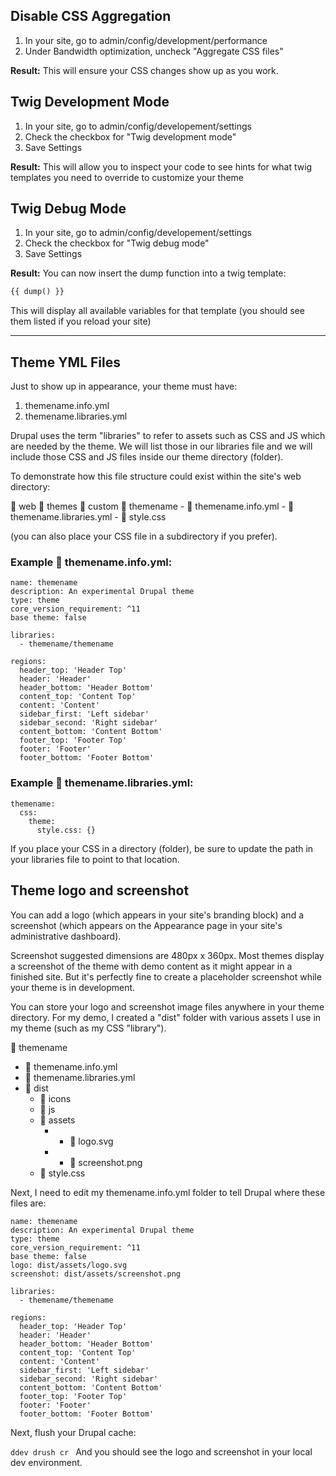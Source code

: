 
## Disable CSS Aggregation

1. In your site, go to admin/config/development/performance
2. Under Bandwidth optimization, uncheck "Aggregate CSS files"

**Result:** This will ensure your CSS changes show up as you work.

## Twig Development Mode

1. In your site, go to admin/config/developement/settings
2. Check the checkbox for "Twig development mode"
3. Save Settings


**Result:** This will allow you to inspect your code to see hints for what twig templates you need to override to customize your theme


## Twig Debug Mode

1. In your site, go to admin/config/developement/settings
2. Check the checkbox for "Twig debug mode"
3. Save Settings

**Result:** You can now insert the dump function into a twig template:

```php
{{ dump() }}
```

This will display all available variables for that template (you should see them listed if you reload your site)


-----

## Theme YML Files

Just to show up in appearance, your theme must have:

1.  themename.info.yml
2. themename.libraries.yml

Drupal uses the term "libraries" to refer to assets such as CSS and JS which are needed by the theme. We will list those in our libraries file and we will include those CSS and JS files inside our theme directory (folder).

To demonstrate how this file structure could exist within the site's web directory:

📁 web
	📁 themes
		📁 custom
			📁 themename
				- 📄 themename.info.yml
				- 📄 themename.libraries.yml
				- 📄 style.css

(you can also place your CSS file in a subdirectory if you prefer).

### Example  📄 themename.info.yml:

```
name: themename
description: An experimental Drupal theme
type: theme
core_version_requirement: ^11
base theme: false

libraries:
  - themename/themename

regions:
  header_top: 'Header Top'
  header: 'Header'
  header_bottom: 'Header Bottom'
  content_top: 'Content Top'
  content: 'Content'
  sidebar_first: 'Left sidebar'
  sidebar_second: 'Right sidebar'
  content_bottom: 'Content Bottom'
  footer_top: 'Footer Top'
  footer: 'Footer'
  footer_bottom: 'Footer Bottom'
```


### Example 📄 themename.libraries.yml:

```
themename:
  css:
    theme:
      style.css: {}
```

If you place your CSS in a directory (folder), be sure to update the path in your libraries file to point to that location.


## Theme logo and screenshot

You can add a logo (which appears in your site's branding block) and a screenshot (which appears on the Appearance page in your site's administrative dashboard).

Screenshot suggested dimensions are 480px x 360px. Most themes display a screenshot of the theme with demo content as it might appear in a finished site. But it's perfectly fine to create a placeholder screenshot while your theme is in development.

You can store your logo and screenshot image files anywhere in your theme directory. For my demo, I created a "dist" folder with various assets I use in my theme (such as my CSS "library").

📁 themename
- 📄 themename.info.yml
- 📄 themename.libraries.yml
- 📁 dist
	- 📁 icons
	- 📁 js
	- 📁 assets
		- - 📄 logo.svg
		- - 📄 screenshot.png
	- 📄 style.css


Next, I need to edit my themename.info.yml folder to tell Drupal where these files are:

```
name: themename
description: An experimental Drupal theme
type: theme
core_version_requirement: ^11
base theme: false
logo: dist/assets/logo.svg
screenshot: dist/assets/screenshot.png

libraries:
  - themename/themename

regions:
  header_top: 'Header Top'
  header: 'Header'
  header_bottom: 'Header Bottom'
  content_top: 'Content Top'
  content: 'Content'
  sidebar_first: 'Left sidebar'
  sidebar_second: 'Right sidebar'
  content_bottom: 'Content Bottom'
  footer_top: 'Footer Top'
  footer: 'Footer'
  footer_bottom: 'Footer Bottom'
```

Next, flush your Drupal cache:

`ddev drush cr
`
And you should see the logo and screenshot in your local dev environment.